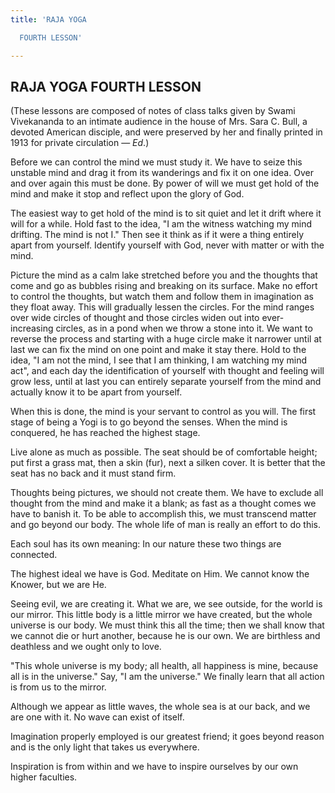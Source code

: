 ```yaml
---
title: 'RAJA YOGA

  FOURTH LESSON'

---
```





  

## RAJA YOGA FOURTH LESSON

(These lessons are composed of notes of class talks given by Swami
Vivekananda to an intimate audience in the house of Mrs. Sara C. Bull, a
devoted American disciple, and were preserved by her and finally printed
in 1913 for private circulation — *Ed*.)

Before we can control the mind we must study it. We have to seize this
unstable mind and drag it from its wanderings and fix it on one idea.
Over and over again this must be done. By power of will we must get hold
of the mind and make it stop and reflect upon the glory of God.

The easiest way to get hold of the mind is to sit quiet and let it drift
where it will for a while. Hold fast to the idea, "I am the witness
watching my mind drifting. The mind is not I." Then see it think as if
it were a thing entirely apart from yourself. Identify yourself with
God, never with matter or with the mind.

Picture the mind as a calm lake stretched before you and the thoughts
that come and go as bubbles rising and breaking on its surface. Make no
effort to control the thoughts, but watch them and follow them in
imagination as they float away. This will gradually lessen the circles.
For the mind ranges over wide circles of thought and those circles widen
out into ever-increasing circles, as in a pond when we throw a stone
into it. We want to reverse the process and starting with a huge circle
make it narrower until at last we can fix the mind on one point and make
it stay there. Hold to the idea, "I am not the mind, I see that I am
thinking, I am watching my mind act", and each day the identification of
yourself with thought and feeling will grow less, until at last you can
entirely separate yourself from the mind and actually know it to be
apart from yourself.

When this is done, the mind is your servant to control as you will. The
first stage of being a Yogi is to go beyond the senses. When the mind is
conquered, he has reached the highest stage.

Live alone as much as possible. The seat should be of comfortable
height; put first a grass mat, then a skin (fur), next a silken cover.
It is better that the seat has no back and it must stand firm.

Thoughts being pictures, we should not create them. We have to exclude
all thought from the mind and make it a blank; as fast as a thought
comes we have to banish it. To be able to accomplish this, we must
transcend matter and go beyond our body. The whole life of man is really
an effort to do this.

Each soul has its own meaning: In our nature these two things are
connected.

The highest ideal we have is God. Meditate on Him. We cannot know the
Knower, but we are He.

Seeing evil, we are creating it. What we are, we see outside, for the
world is our mirror. This little body is a little mirror we have
created, but the whole universe is our body. We must think this all the
time; then we shall know that we cannot die or hurt another, because he
is our own. We are birthless and deathless and we ought only to love.

"This whole universe is my body; all health, all happiness is mine,
because all is in the universe." Say, "I am the universe." We finally
learn that all action is from us to the mirror.

Although we appear as little waves, the whole sea is at our back, and we
are one with it. No wave can exist of itself.

Imagination properly employed is our greatest friend; it goes beyond
reason and is the only light that takes us everywhere.

Inspiration is from within and we have to inspire ourselves by our own
higher faculties.


